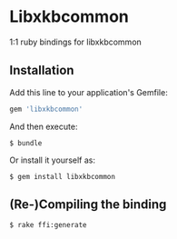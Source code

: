 # Libxkbcommon

1:1 ruby bindings for libxkbcommon

## Installation

Add this line to your application's Gemfile:

```ruby
gem 'libxkbcommon'
```

And then execute:

    $ bundle

Or install it yourself as:

    $ gem install libxkbcommon

## (Re-)Compiling the binding

```
$ rake ffi:generate
```
